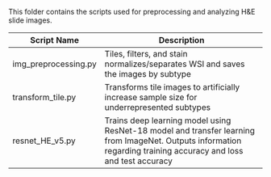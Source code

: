 This folder contains the scripts used for preprocessing and analyzing H&E slide images.


|Script Name |Description|
|--|--|
|img_preprocessing.py |Tiles, filters, and stain normalizes/separates WSI and saves the images by subtype|
|transform_tile.py | Transforms tile images to artificially increase sample size for underrepresented subtypes |
|resnet_HE_v5.py | Trains deep learning model using ResNet-18 model and transfer learning from ImageNet.  Outputs information regarding training accuracy and loss and test accuracy |
